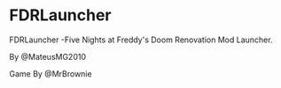 # FDRLauncher
FDRLauncher -Five Nights at Freddy's Doom Renovation Mod Launcher.

By @MateusMG2010

Game By @MrBrownie
